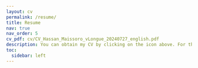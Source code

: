 ```yaml
---
layout: cv
permalink: /resume/
title: Resume
nav: true
nav_order: 5
cv_pdf: cv/CV_Hassan_Maissoro_vLongue_20240727_english.pdf
description: You can obtain my CV by clicking on the icon above. For the French version, click <a href='../assets/pdf/cv/CV_Hassan_Maissoro_vLongue_20240727_french.pdf'>here.</a>
toc:
  sidebar: left
---
```

